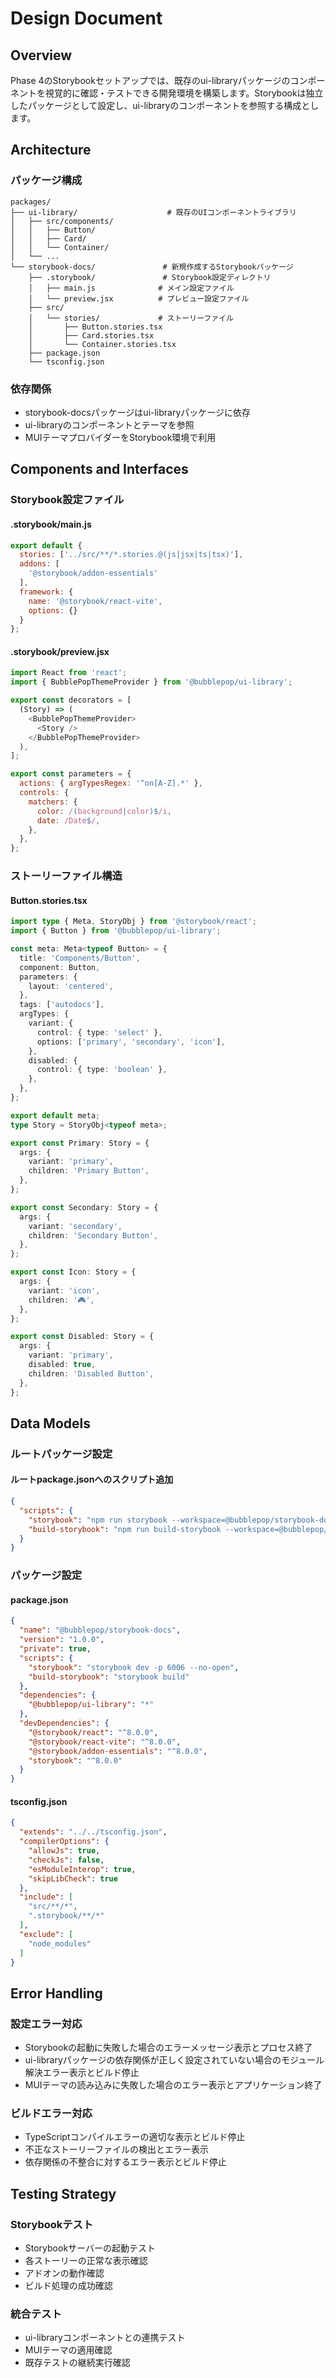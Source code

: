 # Design Document

## Overview

Phase 4のStorybookセットアップでは、既存のui-libraryパッケージのコンポーネントを視覚的に確認・テストできる開発環境を構築します。Storybookは独立したパッケージとして設定し、ui-libraryのコンポーネントを参照する構成とします。

## Architecture

### パッケージ構成
```
packages/
├── ui-library/                    # 既存のUIコンポーネントライブラリ
│   ├── src/components/
│   │   ├── Button/
│   │   ├── Card/
│   │   └── Container/
│   └── ...
└── storybook-docs/               # 新規作成するStorybookパッケージ
    ├── .storybook/               # Storybook設定ディレクトリ
    │   ├── main.js              # メイン設定ファイル
    │   └── preview.jsx          # プレビュー設定ファイル
    ├── src/
    │   └── stories/             # ストーリーファイル
    │       ├── Button.stories.tsx
    │       ├── Card.stories.tsx
    │       └── Container.stories.tsx
    ├── package.json
    └── tsconfig.json
```

### 依存関係
- storybook-docsパッケージはui-libraryパッケージに依存
- ui-libraryのコンポーネントとテーマを参照
- MUIテーマプロバイダーをStorybook環境で利用

## Components and Interfaces

### Storybook設定ファイル

#### .storybook/main.js
```javascript
export default {
  stories: ['../src/**/*.stories.@(js|jsx|ts|tsx)'],
  addons: [
    '@storybook/addon-essentials'
  ],
  framework: {
    name: '@storybook/react-vite',
    options: {}
  }
};
```

#### .storybook/preview.jsx
```javascript
import React from 'react';
import { BubblePopThemeProvider } from '@bubblepop/ui-library';

export const decorators = [
  (Story) => (
    <BubblePopThemeProvider>
      <Story />
    </BubblePopThemeProvider>
  ),
];

export const parameters = {
  actions: { argTypesRegex: '^on[A-Z].*' },
  controls: {
    matchers: {
      color: /(background|color)$/i,
      date: /Date$/,
    },
  },
};
```

### ストーリーファイル構造

#### Button.stories.tsx
```typescript
import type { Meta, StoryObj } from '@storybook/react';
import { Button } from '@bubblepop/ui-library';

const meta: Meta<typeof Button> = {
  title: 'Components/Button',
  component: Button,
  parameters: {
    layout: 'centered',
  },
  tags: ['autodocs'],
  argTypes: {
    variant: {
      control: { type: 'select' },
      options: ['primary', 'secondary', 'icon'],
    },
    disabled: {
      control: { type: 'boolean' },
    },
  },
};

export default meta;
type Story = StoryObj<typeof meta>;

export const Primary: Story = {
  args: {
    variant: 'primary',
    children: 'Primary Button',
  },
};

export const Secondary: Story = {
  args: {
    variant: 'secondary',
    children: 'Secondary Button',
  },
};

export const Icon: Story = {
  args: {
    variant: 'icon',
    children: '🎮',
  },
};

export const Disabled: Story = {
  args: {
    variant: 'primary',
    disabled: true,
    children: 'Disabled Button',
  },
};
```

## Data Models

### ルートパッケージ設定

#### ルートpackage.jsonへのスクリプト追加
```json
{
  "scripts": {
    "storybook": "npm run storybook --workspace=@bubblepop/storybook-docs",
    "build-storybook": "npm run build-storybook --workspace=@bubblepop/storybook-docs"
  }
}
```

### パッケージ設定

#### package.json
```json
{
  "name": "@bubblepop/storybook-docs",
  "version": "1.0.0",
  "private": true,
  "scripts": {
    "storybook": "storybook dev -p 6006 --no-open",
    "build-storybook": "storybook build"
  },
  "dependencies": {
    "@bubblepop/ui-library": "*"
  },
  "devDependencies": {
    "@storybook/react": "^8.0.0",
    "@storybook/react-vite": "^8.0.0",
    "@storybook/addon-essentials": "^8.0.0",
    "storybook": "^8.0.0"
  }
}
```

#### tsconfig.json
```json
{
  "extends": "../../tsconfig.json",
  "compilerOptions": {
    "allowJs": true,
    "checkJs": false,
    "esModuleInterop": true,
    "skipLibCheck": true
  },
  "include": [
    "src/**/*",
    ".storybook/**/*"
  ],
  "exclude": [
    "node_modules"
  ]
}
```

## Error Handling

### 設定エラー対応
- Storybookの起動に失敗した場合のエラーメッセージ表示とプロセス終了
- ui-libraryパッケージの依存関係が正しく設定されていない場合のモジュール解決エラー表示とビルド停止
- MUIテーマの読み込みに失敗した場合のエラー表示とアプリケーション終了

### ビルドエラー対応
- TypeScriptコンパイルエラーの適切な表示とビルド停止
- 不正なストーリーファイルの検出とエラー表示
- 依存関係の不整合に対するエラー表示とビルド停止

## Testing Strategy

### Storybookテスト
- Storybookサーバーの起動テスト
- 各ストーリーの正常な表示確認
- アドオンの動作確認
- ビルド処理の成功確認

### 統合テスト
- ui-libraryコンポーネントとの連携テスト
- MUIテーマの適用確認
- 既存テストの継続実行確認